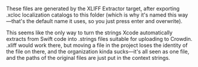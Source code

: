 These files are generated by the XLIFF Extractor target, after exporting .xcloc localization catalogs to this folder (which is why it's named this way—that's the default name it uses, so you just press enter and overwrite).

This seems like the only way to turn the strings Xcode automatically extracts from Swift code into .strings files suitable for uploading to Crowdin. .xliff would work there, but moving a file in the project loses the identity of the file on there, and the organization kinda sucks—it's all seen as one file, and the paths of the original files are just put in the context strings.